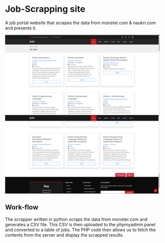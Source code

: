 # Job-Scrapping site
A job portal website that scrapes the data from monster.com & naukri.com and presents it.

![Screenshot1](https://github.com/Ashen-Chevalier/Job-Portal/blob/26c38129acb5f4d9cd0ac477ce0b77dd46aa79a4/Screenshot%202022-02-03%20200316.png) 
![Screenshot2](https://github.com/Ashen-Chevalier/Job-Portal/blob/4869fc067d951327af09119326715838abae0baf/Screenshot%202022-02-03%20200352.png)

## Work-flow
The scrapper written in python scraps the data from monster.com and generates a CSV file. This CSV is then uploaded to the phpmyadmin panel and converted to a table of jobs.
The PHP code then allows us to fetch the contents from the server and display the scrapped results.
